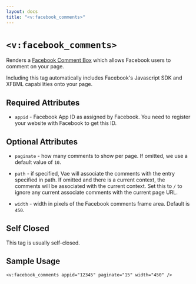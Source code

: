 ```yaml
---
layout: docs
title: "<v:facebook_comments>"
---
```


# `<v:facebook_comments>`

Renders a [Facebook Comment
Box](http://developers.facebook.com/docs/reference/plugins/comments)
which allows Facebook users to comment on your page.

Including this tag automatically includes Facebook's Javascript SDK and
XFBML capabilities onto your page.

## Required Attributes

-   `appid` - Facebook App ID as assigned by Facebook. You need to
    register your website with Facebook to get this ID.

## Optional Attributes

-   `paginate` - how many comments to show per page. If omitted, we use
    a default value of `10`.

-   `path` - if specified, Vae will associate the comments with the
    entry specified in path. If omitted and there is a current context,
    the comments will be associated with the current context. Set this
    to `/` to ignore any current associate comments with the current
    page URL.

-   `width` - width in pixels of the Facebook comments frame area.
    Default is `450`.

## Self Closed

This tag is usually self-closed.

## Sample Usage

    <v:facebook_comments appid="12345" paginate="15" width="450" />
